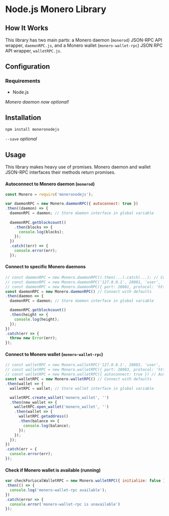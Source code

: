 # Node.js Monero Library

[//]: # (**NOTE:** due to the existence of the `monero-nodejs` package by PsychicCat at https://github.com/PsychicCat/monero-nodejs , `moneronodejs` will never be publishable on npm.  Thus, this repository is being finalized, archived, and continued as `monerojs` at https://github/com/sneurlax/monerojs.  If the Monero Integrations team will merge this into monero-ingtegrations/monerojs https://github.com/monero-integrations/monerojs then it will be revived and updated as needed, otherwise please refer to `monerojs` https://github.com/sneurlax/monerojs for the latest code and best features.)

## How It Works
This library has two main parts: a Monero daemon (`monerod`) JSON-RPC API wrapper, `daemonRPC.js`, and a Monero wallet (`monero-wallet-rpc`) JSON RPC API wrapper, `walletRPC.js`.

## Configuration
### Requirements
 - Node.js

*Monero daemon now optional!*

## Installation
```bash
npm install moneronodejs
```
*`--save` optional*

## Usage

This library makes heavy use of promises. Monero daemon and wallet JSON-RPC interfaces their methods return promises.

#### Autoconnect to Monero daemon (`monerod`)

```js
const Monero = require('moneronodejs');

var daemonRPC = new Monero.daemonRPC({ autoconnect: true })
.then((daemon) => {
  daemonRPC = daemon; // Store daemon interface in global variable
  
  daemonRPC.getblockcount()
    .then(blocks => {
      console.log(blocks);
    });
  })
  .catch((err) => {
    console.error(err);
  });
```

#### Connect to specific Monero daemons

```js
// const daemonRPC = new Monero.daemonRPC().then(...).catch(...); // Connect with defaults
// const daemonRPC = new Monero.daemonRPC('127.0.0.1', 28081, 'user', 'pass', 'http').then(...).catch(...); // Example of passing in parameters
// const daemonRPC = new Monero.daemonRPC({ port: 28081, protocol: 'https').then(...).catch(...); // Parameters can be passed in as an object/dictionary
const daemonRPC = new Monero.daemonRPC() // Connect with defaults
.then(daemon => {
  daemonRPC = daemon; // Store daemon interface in global variable

  daemonRPC.getblockcount()
  .then(height => {
    console.log(height);
  });
})
.catch(err => {
  throw new Error(err);
});
```

#### Connect to Monero wallet (`monero-wallet-rpc`)

```js
// const walletRPC = new Monero.walletRPC('127.0.0.1', 28083, 'user', 'pass', 'http').then(...).catch(...); // Example of passing in parameters
// const walletRPC = new Monero.walletRPC({ port: 28083, protocol: 'https').then(...).catch(...); // Parameters can be passed in as an object/dictionary
// const walletRPC = new Monero.walletRPC({ autoconnect: true }) // Autoconnect
const walletRPC = new Monero.walletRPC() // Connect with defaults
.then(wallet => {
  walletRPC = wallet; // Store wallet interface in global variable

  walletRPC.create_wallet('monero_wallet', '')
  .then(new_wallet => {
    walletRPC.open_wallet('monero_wallet', '')
    .then(wallet => {
      walletRPC.getaddress()
      .then(balance => {
        console.log(balance);
      });
    });
  });
})
.catch(err = {
  console.error(err);
});
```

#### Check if Monero wallet is available (running)

```js
var checkForLocalWalletRPC = new Monero.walletRPC({ initialize: false })
.then(() => {
  console.log('monero-wallet-rpc available');
})
.catch(error => {
  console.error('monero-wallet-rpc is unavailable')
});
```
